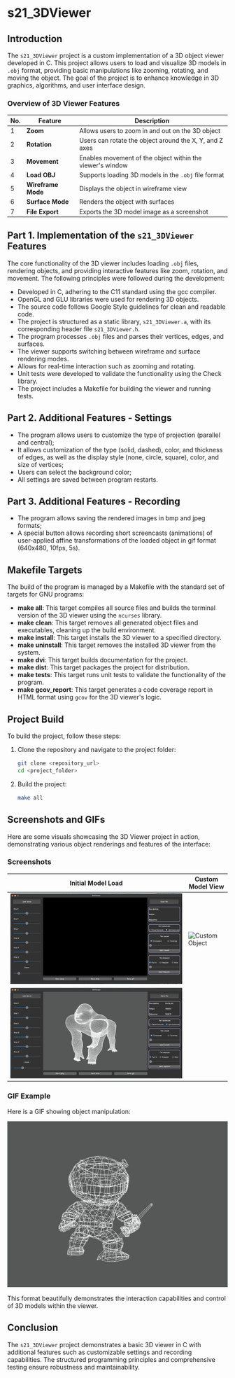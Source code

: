 # s21_3DViewer

## Introduction

The `s21_3DViewer` project is a custom implementation of a 3D object viewer developed in C. This project allows users to load and visualize 3D models in `.obj` format, providing basic manipulations like zooming, rotating, and moving the object. The goal of the project is to enhance knowledge in 3D graphics, algorithms, and user interface design.

### Overview of 3D Viewer Features

| No. | Feature              | Description                                         |
| --- | -------------------- | --------------------------------------------------- |
| 1   | **Zoom**             | Allows users to zoom in and out on the 3D object    |
| 2   | **Rotation**         | Users can rotate the object around the X, Y, and Z axes |
| 3   | **Movement**         | Enables movement of the object within the viewer's window |
| 4   | **Load OBJ**         | Supports loading 3D models in the `.obj` file format |
| 5   | **Wireframe Mode**    | Displays the object in wireframe view               |
| 6   | **Surface Mode**     | Renders the object with surfaces                    |
| 7   | **File Export**      | Exports the 3D model image as a screenshot          |

## Part 1. Implementation of the `s21_3DViewer` Features

The core functionality of the 3D viewer includes loading `.obj` files, rendering objects, and providing interactive features like zoom, rotation, and movement. The following principles were followed during the development:

- Developed in C, adhering to the C11 standard using the gcc compiler.
- OpenGL and GLU libraries were used for rendering 3D objects.
- The source code follows Google Style guidelines for clean and readable code.
- The project is structured as a static library, `s21_3DViewer.a`, with its corresponding header file `s21_3DViewer.h`.
- The program processes `.obj` files and parses their vertices, edges, and surfaces.
- The viewer supports switching between wireframe and surface rendering modes.
- Allows for real-time interaction such as zooming and rotating.
- Unit tests were developed to validate the functionality using the Check library.
- The project includes a Makefile for building the viewer and running tests.

## Part 2. Additional Features - Settings

- The program allows users to customize the type of projection (parallel and central);
- It allows customization of the type (solid, dashed), color, and thickness of edges, as well as the display style (none, circle, square), color, and size of vertices;
- Users can select the background color;
- All settings are saved between program restarts.

## Part 3. Additional Features - Recording

- The program allows saving the rendered images in bmp and jpeg formats;
- A special button allows recording short screencasts (animations) of user-applied affine transformations of the loaded object in gif format (640x480, 10fps, 5s).

## Makefile Targets

The build of the program is managed by a Makefile with the standard set of targets for GNU programs:

- **make all**: This target compiles all source files and builds the terminal version of the 3D viewer using the `ncurses` library.
- **make clean**: This target removes all generated object files and executables, cleaning up the build environment.
- **make install**: This target installs the 3D viewer to a specified directory.
- **make uninstall**: This target removes the installed 3D viewer from the system.
- **make dvi**: This target builds documentation for the project.
- **make dist**: This target packages the project for distribution.
- **make tests**: This target runs unit tests to validate the functionality of the program.
- **make gcov_report**: This target generates a code coverage report in HTML format using `gcov` for the 3D viewer's logic.

## Project Build

To build the project, follow these steps:

1. Clone the repository and navigate to the project folder:

    ```bash
    git clone <repository_url>
    cd <project_folder>
    ```

2. Build the project:

    ```bash
    make all
    ```


## Screenshots and GIFs

Here are some visuals showcasing the 3D Viewer project in action, demonstrating various object renderings and features of the interface:

### Screenshots

| Initial Model Load | Custom Model View |
|-------------------|-------------------|
| ![Initial View](src/screenshot/Screenshot1.png) | ![Custom Object](src/docs/screenshot/Screenshot2.png) | ![Skull Object View](src/screenshot/Screenshot4.png) |
| ![Elephant Model](src/screenshot/Screenshot5.png) |  |

### GIF Example

Here is a GIF showing object manipulation:

![Bison Pose Gif](src/screenshot/bison_pose.gif)

This format beautifully demonstrates the interaction capabilities and control of 3D models within the viewer.

## Conclusion

The `s21_3DViewer` project demonstrates a basic 3D viewer in C with additional features such as customizable settings and recording capabilities. The structured programming principles and comprehensive testing ensure robustness and maintainability.